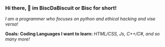 ### Hi there, 👋 im BiscDaBiscuit or Bisc for short!

*I am a programmer who focuses on python and ethical hacking and vise versa!*

__**Goals:**__
**Coding Languages I want to learn:** *HTML/CSS, Js, C++/C#, and so many more!*

